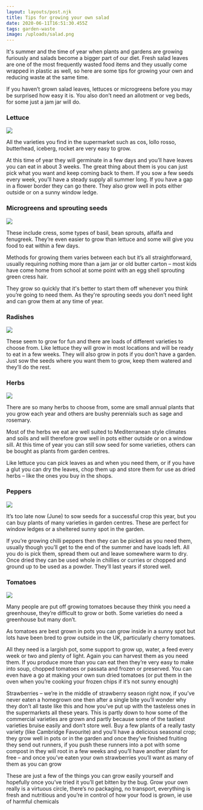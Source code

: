 ```yaml
---
layout: layouts/post.njk
title: Tips for growing your own salad
date: 2020-06-11T16:51:30.455Z
tags: garden-waste
image: /uploads/salad.png
---
```

It's summer and the time of year when plants and gardens are growing furiously and salads become a bigger part of our diet.   Fresh salad leaves are one of the most frequently wasted food items and they usually come wrapped in plastic as well, so here are some tips for growing your own and reducing waste at the same time.

If you haven’t grown salad leaves, lettuces or microgreens before you may be surprised how easy it is.  You also don’t need an allotment or veg beds, for some just a jam jar will do.

### Lettuce

![](/uploads/lettuce.jpg)

All the varieties you find in the supermarket such as cos, lollo rosso, butterhead, iceberg, rocket are very easy to grow. 

At this time of year they will germinate in a few days and you’ll have leaves you can eat in about 3 weeks. The great thing about them is you can just pick what you want and keep coming back to them.  If you sow a few seeds every week, you’ll have a steady supply all summer long. If you have a gap in a flower border they can go there.  They also grow well in pots either outside or on a sunny window ledge.

### **Microgreens and sprouting seeds** 

![](/uploads/microgreens.png)

These include cress, some types of basil, bean sprouts, alfalfa and fenugreek.  They’re even easier to grow than lettuce and some will give you food to eat within a few days.  

Methods for growing them varies between each but it’s all straightforward, usually requiring nothing more than a jam jar or old butter carton – most kids have come home from school at some point with an egg shell sprouting green cress hair. 

They grow so quickly that it's better to start them off whenever you think you’re going to need them.  As they're sprouting seeds you don’t need light and can grow them at any time of year.

### **Radishes** 

![](/uploads/radish.png)

These seem to grow for fun and there are loads of different varieties to choose from. Like lettuce they will grow in most locations and will be ready to eat in a few weeks. They will also grow in pots if you don’t have a garden. Just sow the seeds where you want them to grow, keep them watered and they’ll do the rest.

### **Herbs**

![](/uploads/herbs.png)

There are so many herbs to choose from, some are small annual plants that you grow each year and others are bushy perennials such as sage and rosemary. 

Most of the herbs we eat are well suited to Mediterranean style climates and soils and will therefore grow well in pots either outside or on a window sill. At this time of year you can still sow seed for some varieties, others can be bought as plants from garden centres. 

Like lettuce you can pick leaves as and when you need them, or if you have a glut you can dry the leaves, chop them up and store them for use as dried herbs – like the ones you buy in the shops.

### **Peppers**

![](/uploads/peppers.jpg)

It’s too late now (June) to sow seeds for a successful crop this year, but you can buy plants of many varieties in garden centres. These are perfect for window ledges or a sheltered sunny spot in the garden. 

If you’re growing chilli peppers then they can be picked as you need them, usually though you’ll get to the end of the summer and have loads left.  All you do is pick them, spread them out and leave somewhere warm to dry. Once dried they can be used whole in chillies or curries or chopped and ground up to be used as a powder.  They’ll last years if stored well.

### Tomatoes 

![](/uploads/tomatoes.png)

Many people are put off growing tomatoes because they think you need a greenhouse, they’re difficult to grow or both.  Some varieties do need a greenhouse but many don’t. 

As tomatoes are best grown in pots you can grow inside in a sunny spot but lots have been bred to grow outside in the UK, particularly cherry tomatoes. 

All they need is a largish pot, some support to grow up, water, a feed every week or two and plenty of light.  Again you can harvest them as you need them.  If you produce more than you can eat then they’re very easy to make into soup, chopped tomatoes or passata and frozen or preserved.  You can even have a go at making your own sun dried tomatoes (or put them in the oven when you’re cooking your frozen chips if it’s not sunny enough)

Strawberries – we’re in the middle of strawberry season right now, if you’ve never eaten a homegrown one then after a single bite you’ll wonder why they don’t all taste like this and how you’ve put up with the tasteless ones in the supermarkets all these years. This is partly down to how some of the commercial varieties are grown and partly because some of the tastiest varieties bruise easily and don’t store well. Buy a few plants of a really tasty variety (like Cambridge Favourite) and you’ll have a delicious seasonal crop; they grow well in pots or in the garden and once they’ve finished fruiting they send out runners, if you push these runners into a pot with some compost in they will root in a few weeks and you’ll have another plant for free – and once you’ve eaten your own strawberries you’ll want as many of them as you can grow

These are just a few of the things you can grow easily yourself and hopefully once you’ve tried it you’ll get bitten by the bug. Grow your own really is a virtuous circle, there’s no packaging, no transport, everything is fresh and nutritious and you’re in control of how your food is grown, ie use of harmful chemicals

<!--EndFragment-->